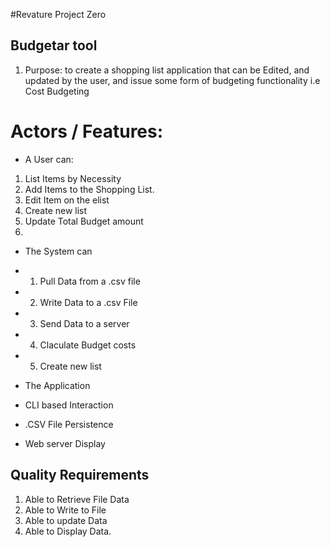 #Revature Project Zero
## Budgetar tool
1. Purpose:
 to create a shopping list application that can be Edited, and updated by the user, and issue some form of budgeting functionality i.e Cost Budgeting

# Actors / Features:
-  A User can:
1. List Items by Necessity
2. Add Items to the Shopping List.
3. Edit Item on the elist
4. Create new list
5. Update Total Budget amount
6. 


-   The System can
-   1. Pull Data from a .csv file
-   2. Write Data to a .csv File
-   3. Send Data to a server
-   4. Claculate Budget costs
-   5. Create new list 

-  The Application
-  CLI based Interaction
-  .CSV File Persistence
-  Web server Display


##  Quality Requirements
1. Able to Retrieve File Data
2. Able to Write to File
3. Able to update Data
4. Able to Display Data.
